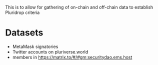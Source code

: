 This is to allow for gathering of on-chain and off-chain data to establish Pluridrop criteria

# Datasets
- MetaMask signatories
- Twitter accounts on pluriverse.world
- members in https://matrix.to/#/#gm:securitydao.ems.host

